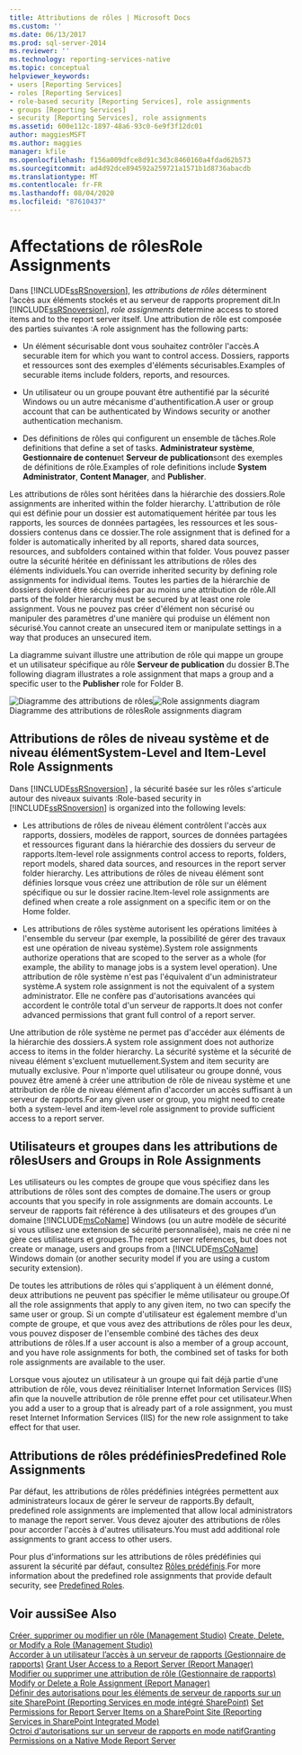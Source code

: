 ```yaml
---
title: Attributions de rôles | Microsoft Docs
ms.custom: ''
ms.date: 06/13/2017
ms.prod: sql-server-2014
ms.reviewer: ''
ms.technology: reporting-services-native
ms.topic: conceptual
helpviewer_keywords:
- users [Reporting Services]
- roles [Reporting Services]
- role-based security [Reporting Services], role assignments
- groups [Reporting Services]
- security [Reporting Services], role assignments
ms.assetid: 600e112c-1897-48a6-93c0-6e9f3f12dc01
author: maggiesMSFT
ms.author: maggies
manager: kfile
ms.openlocfilehash: f156a009dfce8d91c3d3c8460160a4fdad62b573
ms.sourcegitcommit: ad4d92dce894592a259721a1571b1d8736abacdb
ms.translationtype: MT
ms.contentlocale: fr-FR
ms.lasthandoff: 08/04/2020
ms.locfileid: "87610437"
---
```

# <a name="role-assignments"></a><span data-ttu-id="9874a-102">Affectations de rôles</span><span class="sxs-lookup"><span data-stu-id="9874a-102">Role Assignments</span></span>
  <span data-ttu-id="9874a-103">Dans [!INCLUDE[ssRSnoversion](../../../includes/ssrsnoversion-md.md)], les *attributions de rôles* déterminent l’accès aux éléments stockés et au serveur de rapports proprement dit.</span><span class="sxs-lookup"><span data-stu-id="9874a-103">In [!INCLUDE[ssRSnoversion](../../../includes/ssrsnoversion-md.md)], *role assignments* determine access to stored items and to the report server itself.</span></span> <span data-ttu-id="9874a-104">Une attribution de rôle est composée des parties suivantes :</span><span class="sxs-lookup"><span data-stu-id="9874a-104">A role assignment has the following parts:</span></span>  
  
-   <span data-ttu-id="9874a-105">Un élément sécurisable dont vous souhaitez contrôler l'accès.</span><span class="sxs-lookup"><span data-stu-id="9874a-105">A securable item for which you want to control access.</span></span> <span data-ttu-id="9874a-106">Dossiers, rapports et ressources sont des exemples d'éléments sécurisables.</span><span class="sxs-lookup"><span data-stu-id="9874a-106">Examples of securable items include folders, reports, and resources.</span></span>  
  
-   <span data-ttu-id="9874a-107">Un utilisateur ou un groupe pouvant être authentifié par la sécurité Windows ou un autre mécanisme d'authentification.</span><span class="sxs-lookup"><span data-stu-id="9874a-107">A user or group account that can be authenticated by Windows security or another authentication mechanism.</span></span>  
  
-   <span data-ttu-id="9874a-108">Des définitions de rôles qui configurent un ensemble de tâches.</span><span class="sxs-lookup"><span data-stu-id="9874a-108">Role definitions that define a set of tasks.</span></span> <span data-ttu-id="9874a-109">**Administrateur système**, **Gestionnaire de contenu**et **Serveur de publication**sont des exemples de définitions de rôle.</span><span class="sxs-lookup"><span data-stu-id="9874a-109">Examples of role definitions include **System Administrator**, **Content Manager**, and **Publisher**.</span></span>  
  
 <span data-ttu-id="9874a-110">Les attributions de rôles sont héritées dans la hiérarchie des dossiers.</span><span class="sxs-lookup"><span data-stu-id="9874a-110">Role assignments are inherited within the folder hierarchy.</span></span> <span data-ttu-id="9874a-111">L'attribution de rôle qui est définie pour un dossier est automatiquement héritée par tous les rapports, les sources de données partagées, les ressources et les sous-dossiers contenus dans ce dossier.</span><span class="sxs-lookup"><span data-stu-id="9874a-111">The role assignment that is defined for a folder is automatically inherited by all reports, shared data sources, resources, and subfolders contained within that folder.</span></span> <span data-ttu-id="9874a-112">Vous pouvez passer outre la sécurité héritée en définissant les attributions de rôles des éléments individuels.</span><span class="sxs-lookup"><span data-stu-id="9874a-112">You can override inherited security by defining role assignments for individual items.</span></span> <span data-ttu-id="9874a-113">Toutes les parties de la hiérarchie de dossiers doivent être sécurisées par au moins une attribution de rôle.</span><span class="sxs-lookup"><span data-stu-id="9874a-113">All parts of the folder hierarchy must be secured by at least one role assignment.</span></span> <span data-ttu-id="9874a-114">Vous ne pouvez pas créer d'élément non sécurisé ou manipuler des paramètres d'une manière qui produise un élément non sécurisé.</span><span class="sxs-lookup"><span data-stu-id="9874a-114">You cannot create an unsecured item or manipulate settings in a way that produces an unsecured item.</span></span>  
  
 <span data-ttu-id="9874a-115">La diagramme suivant illustre une attribution de rôle qui mappe un groupe et un utilisateur spécifique au rôle **Serveur de publication** du dossier B.</span><span class="sxs-lookup"><span data-stu-id="9874a-115">The following diagram illustrates a role assignment that maps a group and a specific user to the **Publisher** role for Folder B.</span></span>  
  
 <span data-ttu-id="9874a-116">![Diagramme des attributions de rôles](../media/report-securityarch.gif "Diagramme des attributions de rôles")</span><span class="sxs-lookup"><span data-stu-id="9874a-116">![Role assignments diagram](../media/report-securityarch.gif "Role assignments diagram")</span></span>  
<span data-ttu-id="9874a-117">Diagramme des attributions de rôles</span><span class="sxs-lookup"><span data-stu-id="9874a-117">Role assignments diagram</span></span>  
  
## <a name="system-level-and-item-level-role-assignments"></a><span data-ttu-id="9874a-118">Attributions de rôles de niveau système et de niveau élément</span><span class="sxs-lookup"><span data-stu-id="9874a-118">System-Level and Item-Level Role Assignments</span></span>  
 <span data-ttu-id="9874a-119">Dans [!INCLUDE[ssRSnoversion](../../../includes/ssrsnoversion-md.md)] , la sécurité basée sur les rôles s'articule autour des niveaux suivants :</span><span class="sxs-lookup"><span data-stu-id="9874a-119">Role-based security in [!INCLUDE[ssRSnoversion](../../../includes/ssrsnoversion-md.md)] is organized into the following levels:</span></span>  
  
-   <span data-ttu-id="9874a-120">Les attributions de rôles de niveau élément contrôlent l'accès aux rapports, dossiers, modèles de rapport, sources de données partagées et ressources figurant dans la hiérarchie des dossiers du serveur de rapports.</span><span class="sxs-lookup"><span data-stu-id="9874a-120">Item-level role assignments control access to reports, folders, report models, shared data sources, and resources in the report server folder hierarchy.</span></span> <span data-ttu-id="9874a-121">Les attributions de rôles de niveau élément sont définies lorsque vous créez une attribution de rôle sur un élément spécifique ou sur le dossier racine.</span><span class="sxs-lookup"><span data-stu-id="9874a-121">Item-level role assignments are defined when create a role assignment on a specific item or on the Home folder.</span></span>  
  
-   <span data-ttu-id="9874a-122">Les attributions de rôles système autorisent les opérations limitées à l'ensemble du serveur (par exemple, la possibilité de gérer des travaux est une opération de niveau système).</span><span class="sxs-lookup"><span data-stu-id="9874a-122">System role assignments authorize operations that are scoped to the server as a whole (for example, the ability to manage jobs is a system level operation).</span></span> <span data-ttu-id="9874a-123">Une attribution de rôle système n'est pas l'équivalent d'un administrateur système.</span><span class="sxs-lookup"><span data-stu-id="9874a-123">A system role assignment is not the equivalent of a system administrator.</span></span> <span data-ttu-id="9874a-124">Elle ne confère pas d'autorisations avancées qui accordent le contrôle total d'un serveur de rapports.</span><span class="sxs-lookup"><span data-stu-id="9874a-124">It does not confer advanced permissions that grant full control of a report server.</span></span>  
  
 <span data-ttu-id="9874a-125">Une attribution de rôle système ne permet pas d'accéder aux éléments de la hiérarchie des dossiers.</span><span class="sxs-lookup"><span data-stu-id="9874a-125">A system role assignment does not authorize access to items in the folder hierarchy.</span></span> <span data-ttu-id="9874a-126">La sécurité système et la sécurité de niveau élément s'excluent mutuellement.</span><span class="sxs-lookup"><span data-stu-id="9874a-126">System and item security are mutually exclusive.</span></span> <span data-ttu-id="9874a-127">Pour n'importe quel utilisateur ou groupe donné, vous pouvez être amené à créer une attribution de rôle de niveau système et une attribution de rôle de niveau élément afin d'accorder un accès suffisant à un serveur de rapports.</span><span class="sxs-lookup"><span data-stu-id="9874a-127">For any given user or group, you might need to create both a system-level and item-level role assignment to provide sufficient access to a report server.</span></span>  
  
## <a name="users-and-groups-in-role-assignments"></a><span data-ttu-id="9874a-128">Utilisateurs et groupes dans les attributions de rôles</span><span class="sxs-lookup"><span data-stu-id="9874a-128">Users and Groups in Role Assignments</span></span>  
 <span data-ttu-id="9874a-129">Les utilisateurs ou les comptes de groupe que vous spécifiez dans les attributions de rôles sont des comptes de domaine.</span><span class="sxs-lookup"><span data-stu-id="9874a-129">The users or group accounts that you specify in role assignments are domain accounts.</span></span> <span data-ttu-id="9874a-130">Le serveur de rapports fait référence à des utilisateurs et des groupes d’un domaine [!INCLUDE[msCoName](../../includes/msconame-md.md)] Windows (ou un autre modèle de sécurité si vous utilisez une extension de sécurité personnalisée), mais ne crée ni ne gère ces utilisateurs et groupes.</span><span class="sxs-lookup"><span data-stu-id="9874a-130">The report server references, but does not create or manage, users and groups from a [!INCLUDE[msCoName](../../includes/msconame-md.md)] Windows domain (or another security model if you are using a custom security extension).</span></span>  
  
 <span data-ttu-id="9874a-131">De toutes les attributions de rôles qui s'appliquent à un élément donné, deux attributions ne peuvent pas spécifier le même utilisateur ou groupe.</span><span class="sxs-lookup"><span data-stu-id="9874a-131">Of all the role assignments that apply to any given item, no two can specify the same user or group.</span></span> <span data-ttu-id="9874a-132">Si un compte d'utilisateur est également membre d'un compte de groupe, et que vous avez des attributions de rôles pour les deux, vous pouvez disposer de l'ensemble combiné des tâches des deux attributions de rôles.</span><span class="sxs-lookup"><span data-stu-id="9874a-132">If a user account is also a member of a group account, and you have role assignments for both, the combined set of tasks for both role assignments are available to the user.</span></span>  
  
 <span data-ttu-id="9874a-133">Lorsque vous ajoutez un utilisateur à un groupe qui fait déjà partie d'une attribution de rôle, vous devez réinitialiser Internet Information Services (IIS) afin que la nouvelle attribution de rôle prenne effet pour cet utilisateur.</span><span class="sxs-lookup"><span data-stu-id="9874a-133">When you add a user to a group that is already part of a role assignment, you must reset Internet Information Services (IIS) for the new role assignment to take effect for that user.</span></span>  
  
## <a name="predefined-role-assignments"></a><span data-ttu-id="9874a-134">Attributions de rôles prédéfinies</span><span class="sxs-lookup"><span data-stu-id="9874a-134">Predefined Role Assignments</span></span>  
 <span data-ttu-id="9874a-135">Par défaut, les attributions de rôles prédéfinies intégrées permettent aux administrateurs locaux de gérer le serveur de rapports.</span><span class="sxs-lookup"><span data-stu-id="9874a-135">By default, predefined role assignments are implemented that allow local administrators to manage the report server.</span></span> <span data-ttu-id="9874a-136">Vous devez ajouter des attributions de rôles pour accorder l'accès à d'autres utilisateurs.</span><span class="sxs-lookup"><span data-stu-id="9874a-136">You must add additional role assignments to grant access to other users.</span></span>  
  
 <span data-ttu-id="9874a-137">Pour plus d'informations sur les attributions de rôles prédéfinies qui assurent la sécurité par défaut, consultez [Rôles prédéfinis](role-definitions-predefined-roles.md).</span><span class="sxs-lookup"><span data-stu-id="9874a-137">For more information about the predefined role assignments that provide default security, see [Predefined Roles](role-definitions-predefined-roles.md).</span></span>  
  
## <a name="see-also"></a><span data-ttu-id="9874a-138">Voir aussi</span><span class="sxs-lookup"><span data-stu-id="9874a-138">See Also</span></span>  
 <span data-ttu-id="9874a-139">[Créer, supprimer ou modifier un rôle &#40;Management Studio&#41;](role-definitions-create-delete-or-modify.md) </span><span class="sxs-lookup"><span data-stu-id="9874a-139">[Create, Delete, or Modify a Role &#40;Management Studio&#41;](role-definitions-create-delete-or-modify.md) </span></span>  
 <span data-ttu-id="9874a-140">[Accorder à un utilisateur l’accès à un serveur de rapports &#40;Gestionnaire de rapports&#41;](grant-user-access-to-a-report-server.md) </span><span class="sxs-lookup"><span data-stu-id="9874a-140">[Grant User Access to a Report Server &#40;Report Manager&#41;](grant-user-access-to-a-report-server.md) </span></span>  
 <span data-ttu-id="9874a-141">[Modifier ou supprimer une attribution de rôle &#40;Gestionnaire de rapports&#41;](role-assignments-modify-or-delete.md) </span><span class="sxs-lookup"><span data-stu-id="9874a-141">[Modify or Delete a Role Assignment &#40;Report Manager&#41;](role-assignments-modify-or-delete.md) </span></span>  
 <span data-ttu-id="9874a-142">[Définir des autorisations pour les éléments de serveur de rapports sur un site SharePoint &#40;Reporting Services en mode intégré SharePoint&#41;](set-permissions-for-report-server-items-on-a-sharepoint-site.md) </span><span class="sxs-lookup"><span data-stu-id="9874a-142">[Set Permissions for Report Server Items on a SharePoint Site &#40;Reporting Services in SharePoint Integrated Mode&#41;](set-permissions-for-report-server-items-on-a-sharepoint-site.md) </span></span>  
 [<span data-ttu-id="9874a-143">Octroi d'autorisations sur un serveur de rapports en mode natif</span><span class="sxs-lookup"><span data-stu-id="9874a-143">Granting Permissions on a Native Mode Report Server</span></span>](granting-permissions-on-a-native-mode-report-server.md)  
  
  
